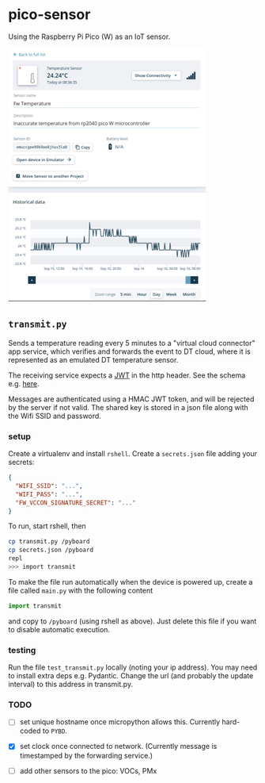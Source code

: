 # pico-sensor

Using the Raspberry Pi Pico (W) as an IoT sensor.

![studio](./studio.png)

## `transmit.py`

Sends a temperature reading every 5 minutes to a "virtual cloud connector" app service, which verifies and forwards the event to DT cloud, where it is represented as an emulated DT temperature sensor.

The receiving service expects a [JWT](https://jwt.io/) in the http header. See the schema e.g. [here](https://fw-dt-vccon.azurewebsites.net/redoc).

Messages are authenticated using a HMAC JWT token, and will be rejected by the server if not valid. The shared key is stored in a json file along with the Wifi SSID and password.

### setup

Create a virtualenv and install `rshell`. Create a `secrets.json` file adding your secrets:

```json
{
  "WIFI_SSID": "...",
  "WIFI_PASS": "...",
  "FW_VCCON_SIGNATURE_SECRET": "..."
}
```

To run, start rshell, then

```sh
cp transmit.py /pyboard
cp secrets.json /pyboard
repl
>>> import transmit
```

To make the file run automatically when the device is powered up, create a file called `main.py` with the following content

```py
import transmit
```

and copy to `/pyboard` (using rshell as above). Just delete this file if you want to disable automatic execution.

### testing

Run the file `test_transmit.py` locally (noting your ip address). You may need to install extra deps e.g. Pydantic. Change the url (and probably the update interval) to this address in transmit.py.

### TODO

- [ ] set unique hostname once micropython allows this. Currently hard-coded to `PYBD`.
- [X] set clock once connected to network. (Currently message is timestamped by the forwarding service.)
- [ ] add other sensors to the pico: VOCs, PMx

